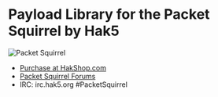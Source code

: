 # Payload Library for the Packet Squirrel by Hak5

![Packet Squirrel](https://www.hak5.org/wp-content/uploads/2017/10/ps2.jpg "Packet Squirrel")

* [Purchase at HakShop.com](https://hakshop.com/products/packet-squirrel "Purchase at HakShop.com")
* [Packet Squirrel Forums](https://forums.hak5.org/forum/94-packet-squirrel/ "Packet Squirrel Forums")
* IRC: irc.hak5.org #PacketSquirrel
